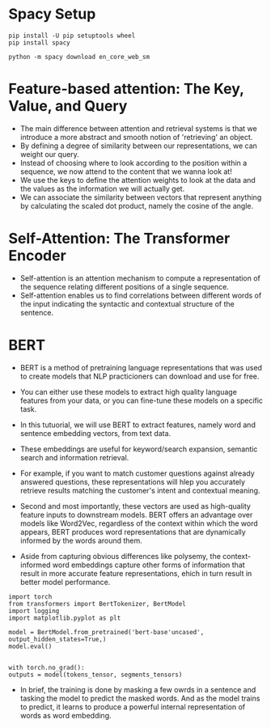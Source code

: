 # Spacy Setup
```
pip install -U pip setuptools wheel
pip install spacy

python -m spacy download en_core_web_sm
```
# Feature-based attention: The Key, Value, and Query

* The main difference between attention and retrieval systems is that we introduce a more abstract and smooth notion of 'retrieving' an object.
* By defining a degree of similarity between our representations, we can weight our query.
* Instead of choosing where to look according to the position within a sequence, we now attend to the content that we wanna look at!
* We use the keys to define the attention weights to look at the data and the values as the information we will actually get.
* We can associate the similarity between vectors that represent anything by calculating the scaled dot product, namely the cosine of the angle.

# Self-Attention: The Transformer Encoder
* Self-attention is an attention mechanism to compute a representation of the sequence relating different positions of a single sequence.
* Self-attention enables us to find correlations between different words of the input indicating the syntactic and contextual structure of the sentence.

# BERT
* BERT is a method of pretraining language representations that was used to create models that NLP practicioners can download and use for free.
* You can either use these models to extract high quality language features from your data, or you can fine-tune these models on a specific task.

* In this tutuorial, we will use BERT to extract features, namely word and sentence embedding vectors, from text data.
* These embeddings are useful for keyword/search expansion, semantic search and information retrieval.
* For example, if you want to match customer questions against already answered questions, these representations will hlep you accurately retrieve results matching the customer's intent and contextual meaning.
* Second and most importantly, these vectors are used as high-quality feature inputs to downstream models. BERT offers an advantage over models like Word2Vec, regardless of the context within which the word appears, BERT produces word representations that are dynamically informed by the words around them.
* Aside from capturing obvious differences like polysemy, the context-informed word embeddings capture other forms of information that result in more accurate feature representations, ehich in turn result in better model performance.
```
import torch
from transformers import BertTokenizer, BertModel
import logging 
import matplotlib.pyplot as plt

model = BertModel.from_pretrained('bert-base'uncased', output_hidden_states=True,)
model.eval()


with torch.no_grad():
outputs = model(tokens_tensor, segments_tensors)
```
* In brief, the training is done by masking a few owrds in a sentence and tasking the model to predict the masked words. And as the model trains to predict, it learns to produce a powerful internal representation of words as word embedding.


